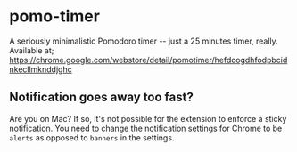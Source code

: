 # pomo-timer

A seriously minimalistic Pomodoro timer -- just a 25 minutes timer, really. Available at; https://chrome.google.com/webstore/detail/pomotimer/hefdcogdhfodpbcidnkecllmknddjghc

## Notification goes away too fast?

Are you on Mac? If so, it's not possible for the extension to enforce a sticky notification. You need to change the notification settings for Chrome to be `alerts` as opposed to `banners` in the settings.
